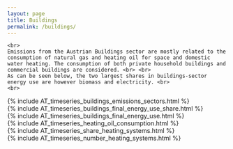 ```yaml
---
layout: page
title: Buildings
permalink: /buildings/
---
```


<div class="row">
  <div class="column_left">
  
    <br> 
    Emissions from the Austrian Buildings sector are mostly related to the consumption of natural gas and heating oil for space and domestic water heating. The consumption of both private household buildings and commercial buildings are considered. <br> <br>
    As can be seen below, the two largest shares in buildings-sector energy use are however biomass and electricity. <br> 
    <br>  
  </div>

  <div class="spacer"></div>

  <div class="column_right">
      {% include AT_timeseries_buildings_emissions_sectors.html %}
  </div>
</div> 



<div class="row">
  <div class="column_left">
    {% include AT_timeseries_buildings_final_energy_use_share.html %}
  </div>

  <div class="spacer"></div>

  <div class="column_right">
    {% include AT_timeseries_buildings_final_energy_use.html %}
  </div>
</div> 


<div class="row">
  <div class="column_left">
    {% include AT_timeseries_heating_oil_consumption.html %}
  </div>

  <div class="spacer"></div>

</div> 



<div class="row">
  <div class="column_left">
    {% include AT_timeseries_share_heating_systems.html %}
  </div>

  <div class="spacer"></div>

  <div class="column_right">
    {% include AT_timeseries_number_heating_systems.html %}
  </div>

</div> 





